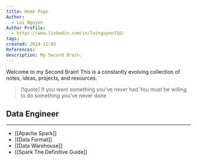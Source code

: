 ```yaml
---
title: Home Page
Author:
  - Loi Nguyen
Author Profile:
  - https://www.linkedin.com/in/loinguyen318/
tags: 
created: 2024-12-02
References: 
description: My Second Brain.
---
```


Welcome to my Second Brain! This is a constantly evolving collection of notes, ideas, projects, and resources.

>[!quote]
> If you want something you've never had
> You must be willing to do something you've never done

## Data Engineer
---
- [[Apache Spark]]
- [[Data Format]]
- [[Data Warehouse]]
- [[Spark The Definitive Guide]]
    